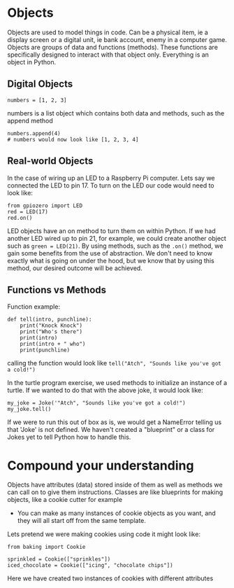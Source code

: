 # Objects

Objects are used to model things in code. Can be a physical item, ie a display screen or a digital unit, ie bank account, enemy in a computer game.
Objects are groups of data and functions (methods). These functions are specifically designed to interact with that object only.
Everything is an object in Python.

## Digital Objects

```
numbers = [1, 2, 3]
```

numbers is a list object which contains both data and methods, such as the append method

```
numbers.append(4)
# numbers would now look like [1, 2, 3, 4]
```

## Real-world Objects

In the case of wiring up an LED to a Raspberry Pi computer. Lets say we connected the LED to pin 17. To turn on the LED our code would need to look like:

```
from gpiozero import LED
red = LED(17)
red.on()
```

LED objects have an on method to turn them on within Python. If we had another LED wired up to pin 21, for example, we could create another object such as `green = LED(21)`.
By using methods, such as the `.on()` method, we gain some benefits from the use of abstraction. We don't need to know exactly what is going on under the hood, but we know that by using this method, our desired outcome will be achieved.

## Functions vs Methods

Function example:

```
def tell(intro, punchline):
    print("Knock Knock")
    print("Who's there")
    print(intro)
    print(intro + " who")
    print(punchline)
```

calling the function would look like `tell("Atch", "Sounds like you've got a cold!")`

In the turtle program exercise, we used methods to initialize an instance of a turtle. If we wanted to do that with the above joke, it would look like:

```
my_joke = Joke('"Atch", "Sounds like you've got a cold!")
my_joke.tell()
```
If we were to run this out of box as is, we would get a NameError telling us that 'Joke' is not defined. We haven't created a "blueprint" or a class for Jokes yet to tell Python how to handle this.

# Compound your understanding

Objects have attributes (data) stored inside of them as well as methods we can call on to give them instructions. Classes are like blueprints for making objects, like a cookie cutter for example
- You can make as many instances of cookie objects as you want, and they will all start off from the same template.

Lets pretend we were making cookies using code it might look like:
```
from baking import Cookie

sprinkled = Cookie(["sprinkles"])
iced_chocolate = Cookie(["icing", "chocolate chips"])
```

Here we have created two instances of cookies with different attributes